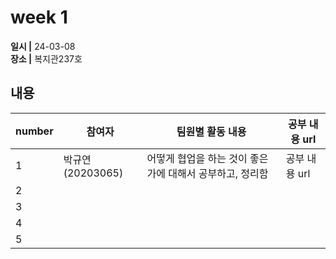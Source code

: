 # week 1
**일시 |** 24-03-08   
**장소 |** 복지관237호  

## 내용

|number  |참여자          |팀원별 활동 내용|공부 내용 url|
|--------|--------------|----------------------------------|--------------------|
|1       |박규연(20203065)|어떻게 협업을 하는 것이 좋은가에 대해서 공부하고, 정리함|공부 내용 url|
|2       |               |             ||
|3       |               |             ||
|4       |               |             ||
|5       |               |             ||


